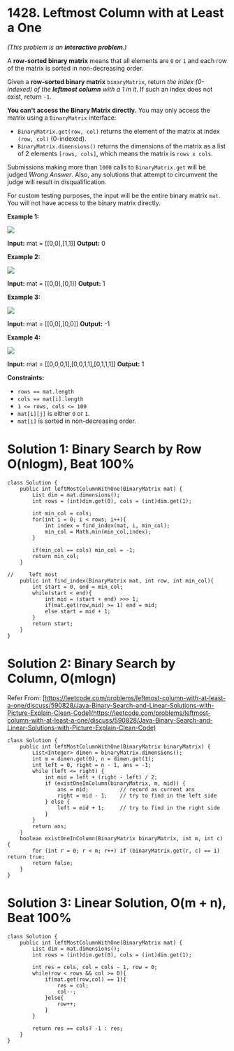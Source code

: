 # 1428. Leftmost Column with at Least a One
_(This problem is an  **interactive problem**.)_

A  **row-sorted binary matrix**  means that all elements are  `0`  or  `1`  and each row of the matrix is sorted in non-decreasing order.

Given a  **row-sorted binary matrix**  `binaryMatrix`, return  _the index (0-indexed) of the  **leftmost column**  with a 1 in it_. If such an index does not exist, return  `-1`.

**You can't access the Binary Matrix directly.**  You may only access the matrix using a  `BinaryMatrix`  interface:

-   `BinaryMatrix.get(row, col)`  returns the element of the matrix at index  `(row, col)`  (0-indexed).
-   `BinaryMatrix.dimensions()`  returns the dimensions of the matrix as a list of 2 elements  `[rows, cols]`, which means the matrix is  `rows x cols`.

Submissions making more than  `1000`  calls to  `BinaryMatrix.get`  will be judged  _Wrong Answer_. Also, any solutions that attempt to circumvent the judge will result in disqualification.

For custom testing purposes, the input will be the entire binary matrix  `mat`. You will not have access to the binary matrix directly.

**Example 1:**

**![](https://assets.leetcode.com/uploads/2019/10/25/untitled-diagram-5.jpg)**

**Input:** mat = [[0,0],[1,1]]
**Output:** 0

**Example 2:**

**![](https://assets.leetcode.com/uploads/2019/10/25/untitled-diagram-4.jpg)**

**Input:** mat = [[0,0],[0,1]]
**Output:** 1

**Example 3:**

**![](https://assets.leetcode.com/uploads/2019/10/25/untitled-diagram-3.jpg)**

**Input:** mat = [[0,0],[0,0]]
**Output:** -1

**Example 4:**

**![](https://assets.leetcode.com/uploads/2019/10/25/untitled-diagram-6.jpg)**

**Input:** mat = [[0,0,0,1],[0,0,1,1],[0,1,1,1]]
**Output:** 1

**Constraints:**

-   `rows == mat.length`
-   `cols == mat[i].length`
-   `1 <= rows, cols <= 100`
-   `mat[i][j]`  is either  `0`  or  `1`.
-   `mat[i]`  is sorted in non-decreasing order.

# Solution 1: Binary Search by Row O(nlogm), Beat 100%
```
class Solution {
    public int leftMostColumnWithOne(BinaryMatrix mat) {
        List dim = mat.dimensions();
        int rows = (int)dim.get(0), cols = (int)dim.get(1);
        
        int min_col = cols;
        for(int i = 0; i < rows; i++){
            int index = find_index(mat, i, min_col);
            min_col = Math.min(min_col,index);
        }
        
        if(min_col == cols) min_col = -1;
        return min_col;
    }
    
//     left most
    public int find_index(BinaryMatrix mat, int row, int min_col){
        int start = 0, end = min_col;
        while(start < end){
            int mid = (start + end) >>> 1;
            if(mat.get(row,mid) >= 1) end = mid;
            else start = mid + 1;
        }
        return start;
    } 
}
```

# Solution 2: Binary Search by Column, O(mlogn)
Refer From: [https://leetcode.com/problems/leftmost-column-with-at-least-a-one/discuss/590828/Java-Binary-Search-and-Linear-Solutions-with-Picture-Explain-Clean-Code](https://leetcode.com/problems/leftmost-column-with-at-least-a-one/discuss/590828/Java-Binary-Search-and-Linear-Solutions-with-Picture-Explain-Clean-Code)
```
class Solution {
    public int leftMostColumnWithOne(BinaryMatrix binaryMatrix) {
        List<Integer> dimen = binaryMatrix.dimensions();
        int m = dimen.get(0), n = dimen.get(1);
        int left = 0, right = n - 1, ans = -1;
        while (left <= right) {
            int mid = left + (right - left) / 2;
            if (existOneInColumn(binaryMatrix, m, mid)) {
                ans = mid;          // record as current ans
                right = mid - 1;    // try to find in the left side
            } else {
                left = mid + 1;     // try to find in the right side
            }
        }
        return ans;
    }
    boolean existOneInColumn(BinaryMatrix binaryMatrix, int m, int c) {
        for (int r = 0; r < m; r++) if (binaryMatrix.get(r, c) == 1) return true;
        return false;
    }
}
```

# Solution 3: Linear Solution, O(m + n), Beat 100%
```
class Solution {
    public int leftMostColumnWithOne(BinaryMatrix mat) {
        List dim = mat.dimensions();
        int rows = (int)dim.get(0), cols = (int)dim.get(1);
        
        int res = cols, col = cols - 1, row = 0;
        while(row < rows && col >= 0){
            if(mat.get(row,col) == 1){
                res = col;
                col--;
            }else{
                row++;
            }
        }
        
        return res == cols? -1 : res;
    }   
}
```